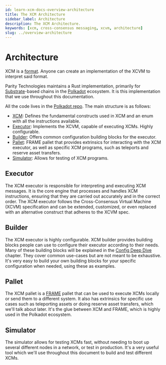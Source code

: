 ```yaml
---
id: learn-xcm-docs-overview-architecture
title: The XCM Architecture
sidebar_label: Architecture
description: The XCM Architecture.
keywords: [xcm, cross-consensus messaging, xcvm, architecture]
slug: ../overview-architecture
---
```


# Architecture

XCM is a [format](https://github.com/paritytech/xcm-format). Anyone can create an implementation of
the XCVM to interpret said format.

Parity Technologies maintains a Rust implementation, primarily for
[Substrate](https://substrate.io/)-based chains in the [Polkadot](https://polkadot.network/)
ecosystem. It is this implementation that we use throughout this documentation.

All the code lives in the [Polkadot repo](https://github.com/paritytech/polkadot/tree/master/xcm).
The main structure is as follows:

- [XCM](https://github.com/paritytech/polkadot/tree/master/xcm/src): Defines the fundamental
  constructs used in XCM and an enum with all the instructions available.
- [Executor](https://github.com/paritytech/polkadot/tree/master/xcm/xcm-executor/src): Implements
  the XCVM, capable of executing XCMs. Highly configurable.
- [Builder](https://github.com/paritytech/polkadot/tree/master/xcm/xcm-builder/src): Offers common
  configuration building blocks for the executor.
- [Pallet](https://github.com/paritytech/polkadot/tree/master/xcm/pallet-xcm/src): FRAME pallet that
  provides extrinsics for interacting with the XCM executor, as well as specific XCM programs, such
  as teleports and reserve asset transfers.
- [Simulator](https://github.com/paritytech/polkadot/tree/master/xcm/xcm-simulator/example/src):
  Allows for testing of XCM programs.

## Executor

The XCM executor is responsible for interpreting and executing XCM messages. It is the core engine
that processes and handles XCM instructions, ensuring that they are carried out accurately and in
the correct order. The XCM executor follows the Cross-Consensus Virtual Machine (XCVM) specification
and can be extended, customized, or even replaced with an alternative construct that adheres to the
XCVM spec.

## Builder

The XCM executor is highly configurable. XCM builder provides building blocks people can use to
configure their executor according to their needs. Many of these building blocks will be explained
in the [Config Deep Dive](../executor_config/index.md) chapter. They cover common use-cases but are
not meant to be exhaustive. It's very easy to build your own building blocks for your specific
configuration when needed, using these as examples.

## Pallet

The XCM pallet is a [FRAME](https://docs.substrate.io/quick-start/substrate-at-a-glance/) pallet
that can be used to execute XCMs locally or send them to a different system. It also has extrinsics
for specific use cases such as teleporting assets or doing reserve asset transfers, which we'll talk
about later. It's the glue between XCM and FRAME, which is highly used in the Polkadot ecosystem.

## Simulator

The simulator allows for testing XCMs fast, without needing to boot up several different nodes in a
network, or test in production. It's a very useful tool which we'll use throughout this document to
build and test different XCMs.
